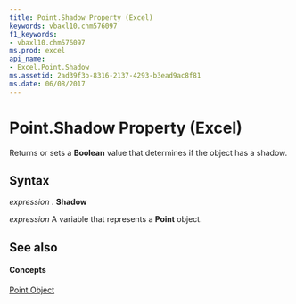 ```yaml
---
title: Point.Shadow Property (Excel)
keywords: vbaxl10.chm576097
f1_keywords:
- vbaxl10.chm576097
ms.prod: excel
api_name:
- Excel.Point.Shadow
ms.assetid: 2ad39f3b-8316-2137-4293-b3ead9ac8f81
ms.date: 06/08/2017
---
```



# Point.Shadow Property (Excel)

Returns or sets a  **Boolean** value that determines if the object has a shadow.


## Syntax

 _expression_ . **Shadow**

 _expression_ A variable that represents a **Point** object.


## See also


#### Concepts


[Point Object](Excel.Point(objec).md)

